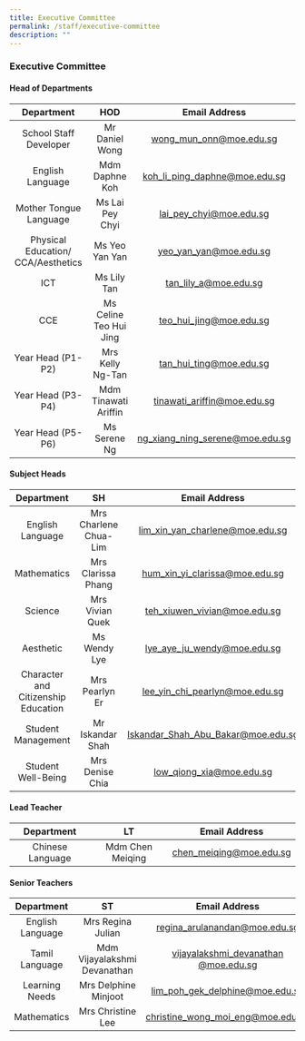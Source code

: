 ```yaml
---
title: Executive Committee
permalink: /staff/executive-committee
description: ""
---
```

### Executive Committee

#### Head of Departments

| Department 	| HOD 	| Email Address 	|
|:---:	|:---:	|:---:	|
| School Staff Developer 	| Mr Daniel Wong 	| [wong_mun_onn@moe.edu.sg](mailto:wong_mun_onn@moe.edu.sg) 	|
| English Language 	| Mdm Daphne Koh 	| [koh_li_ping_daphne@moe.edu.sg](mailto: ) 	|
| Mother Tongue Language 	| Ms Lai Pey Chyi 	| [lai_pey_chyi@moe.edu.sg](mailto:lai_pey_chyi@moe.edu.sg) 	|
| Physical Education/ CCA/Aesthetics 	| Ms Yeo Yan Yan  	| [yeo_yan_yan@moe.edu.sg](mailto:yeo_yan_yan@moe.edu.sg) 	|
| ICT 	| Ms Lily Tan 	| [tan_lily_a@moe.edu.sg](mailto:tan_lily_a@moe.edu.sg)	|
| CCE  	| Ms Celine Teo Hui Jing 	| [teo_hui_jing@moe.edu.sg](mailto:teo_hui_jing@moe.edu.sg)	|
| Year Head (P1-P2) 	| Mrs Kelly Ng-Tan  	| [tan_hui_ting@moe.edu.sg](mailto:tan_hui_ting@moe.edu.sg) 	|
| Year Head (P3-P4) 	| Mdm Tinawati Ariffin 	| [tinawati_ariffin@moe.edu.sg](mailto:tinawati_ariffin@moe.edu.sg)	|
| Year Head (P5-P6) 	| Ms Serene Ng 	| [ng_xiang_ning_serene@moe.edu.sg](mailto:ng_xiang_ning_serene@moe.edu.sg)	|

#### Subject Heads

| Department 	| SH 	| Email Address 	|
|:---:	|:---:	|:---:	|
| English Language 	| Mrs Charlene Chua-Lim  	| [lim_xin_yan_charlene@moe.edu.sg](mailto:lim_xin_yan_charlene@moe.edu.sg) 	|
| Mathematics 	| Mrs Clarissa Phang 	| [hum_xin_yi_clarissa@moe.edu.sg](mailto:hum_xin_yi_clarissa@moe.edu.sg) 	|
| Science 	| Mrs Vivian Quek 	| [teh_xiuwen_vivian@moe.edu.sg](mailto:teh_xiuwen_vivian@moe.edu.sg) 	|
| Aesthetic 	| Ms Wendy Lye 	| [lye_aye_ju_wendy@moe.edu.sg](mailto:lye_aye_ju_wendy@moe.edu.sg) 	|
| Character and Citizenship Education 	| Mrs Pearlyn Er   	| [lee_yin_chi_pearlyn@moe.edu.sg](mailto:lee_yin_chi_pearlyn@moe.edu.sg) 	|
| Student Management 	| Mr Iskandar Shah 	| [Iskandar_Shah_Abu_Bakar@moe.edu.sg](mailto:Iskandar_Shah_Abu_Bakar@moe.edu.sg) 	|
| Student Well-Being 	| Mrs Denise Chia 	| [low_qiong_xia@moe.edu.sg](mailto:low_qiong_xia@moe.edu.sg) 	|

#### Lead Teacher

| Department 	| LT 	| Email Address 	|
|:---:	|:---:	|:---:	|
| Chinese Language 	| Mdm Chen Meiqing 	| [chen_meiqing@moe.edu.sg](mailto:chen_meiqing@moe.edu.sg) 	|

#### Senior Teachers

| Department 	| ST 	| Email Address 	|
|:---:	|:---:	|:---:	|
| English Language   	| Mrs Regina Julian  	| [regina_arulanandan@moe.edu.sg](mailto:regina_arulanandan@moe.edu.sg)  	|
| Tamil Language 	| Mdm Vijayalakshmi Devanathan 	| [vijayalakshmi_devanathan @moe.edu.sg](mailto:vijayalakshmi_devanathan@moe.edu.sg) 	|
| Learning Needs 	| Mrs Delphine Minjoot 	| [lim_poh_gek_delphine@moe.edu.sg](mailto:lim_poh_gek_delphine@moe.edu.sg) 	|
| Mathematics 	| Mrs Christine Lee 	|  [christine_wong_moi_eng@moe.edu.sg](mailto:christine_wong_moi_eng@moe.edu.sg) 	|